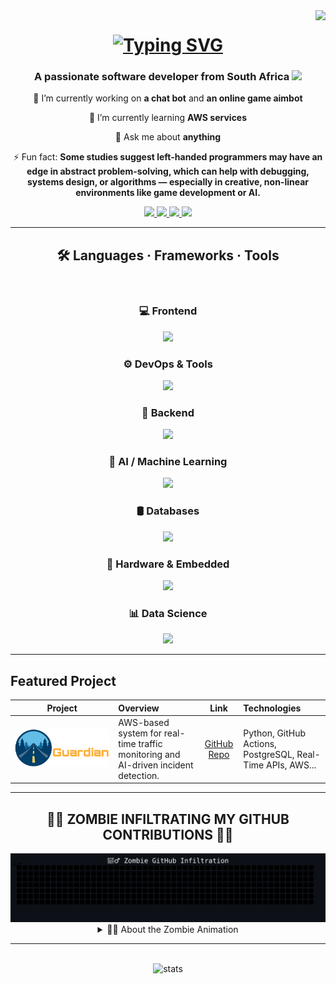 <img align="right" src="https://visitor-badge.laobi.icu/badge?page_id=NicholasDobson.visitor-badge" />

<h1 align="center">
<a href="https://git.io/typing-svg"><img src="https://readme-typing-svg.demolab.com?font=Righteous&size=35&duration=4000&pause=800&center=true&vCenter=true&random=true&width=435&height=55&lines=Hi+There!+%F0%9F%91%8B;I'm+Nicholas+Dobson!" alt="Typing SVG" /></a>
</h1>

<h3 align="center">A passionate software developer from South Africa <img src="https://flagcdn.com/w40/za.png" width="20"/></h3>

<div align="center">

🔭 I’m currently working on **a chat bot** and **an online game aimbot** 

🌱 I’m currently learning **AWS services**  

💬 Ask me about **anything**  

⚡ Fun fact: **Some studies suggest left-handed programmers may have an edge in abstract problem-solving, which can help with debugging, systems design, or algorithms — especially in creative, non-linear environments like game development or AI.**

</div>

<div align="center">
  <a href="https://www.linkedin.com/in/nicholas-dobson-a64a84355">
      <img src="https://img.shields.io/badge/LinkedIn-0077B5?style=for-the-badge&logo=linkedin&logoColor=white" />
  </a>
   <a href="https://github.com/NicholasDobson">
      <img src="https://img.shields.io/badge/GitHub-100000?style=for-the-badge&logo=github&logoColor=white" />
  </a>
   <a href="https://github.com/NicholasDobson"><!-- Add actual slack!!!!!!!!!!!!!!!!!!!!!!!!!!!!! -->
      <img src="https://img.shields.io/badge/Slack-4A154B?style=for-the-badge&logo=slack&logoColor=white" />
  </a>
  <a href="https://github.com/NicholasDobson"><!-- Add actual discord later!!!!!!!!!!!!!!!!!!!!!!!!!!!!! -->
      <img src="https://img.shields.io/badge/Discord-5865F2?style=for-the-badge&logo=discord&logoColor=white" />
  </a>
</div>

<hr/>

<h2 align="center">🛠️ Languages · Frameworks · Tools </h2>
<br/>

<h3 align="center">💻 Frontend</h3>
<div align="center">
  <a href="https://skillicons.dev">
    <img src="https://skillicons.dev/icons?i=html,css,js,ts,angular,react,php,figma,bootstrap,cypress,jest,express" />
  </a>
</div>

<h3 align="center">⚙️ DevOps & Tools </h3>
<div align="center">
  <a href="https://skillicons.dev">
    <img src="https://skillicons.dev/icons?i=git,githubactions,docker,vim,linux,bash,aws,postman,powershell,regex,npm,vscode,windows,ubuntu,nextjs" />
  </a>
</div>

<h3 align="center">🧠 Backend</h3>
<div align="center">
  <a href="https://skillicons.dev">
    <img src="https://skillicons.dev/icons?i=java,python,fastapi,nodejs,c,cpp,rust" />
  </a>
</div>

<h3 align="center">🔬 AI / Machine Learning</h3>
<div align="center">
  <a href="https://skillicons.dev">
    <img src="https://skillicons.dev/icons?i=pytorch" />
  </a>
</div>

<h3 align="center">🛢️ Databases</h3>
<div align="center">
  <a href="https://skillicons.dev">
    <img src="https://skillicons.dev/icons?i=postgres,mysql,mongodb" />
  </a>
</div>

<h3 align="center">🔧 Hardware & Embedded</h3>
<div align="center">
  <a href="https://skillicons.dev">
    <img src="https://skillicons.dev/icons?i=arduino,raspberrypi,kali" />
  </a>
</div>

<h3 align="center">📊 Data Science</h3>
<div align="center">
  <a href="https://skillicons.dev">
    <img src="https://skillicons.dev/icons?i=r" />
  </a>
  <!-- SAS doesn't exist on skillicons.dev, so you can leave it out or mention it in text -->
</div>

---

## Featured Project

| Project | Overview | Link | Technologies |
|:------:|:--------|:----:|:-----------|
| ![Traffic Guardian Logo](https://github.com/COS301-SE-2025/Traffic-Guardian/blob/main/assets/TrafficGuardianLogo1_LightFinal.PNG?raw=true) | AWS-based system for real-time traffic monitoring and AI-driven incident detection. | [GitHub Repo](https://github.com/COS301-SE-2025/Traffic-Guardian) | Python, GitHub Actions, PostgreSQL, Real-Time APIs, AWS... |

---


<!-- 🧟‍♂️ Zombie GitHub Infiltration -->
<div align="center">
  <h2>🧟‍♂️ ZOMBIE INFILTRATING MY GITHUB CONTRIBUTIONS 🧟‍♂️</h2>
  
  <!-- Animated Zombie Contributions -->
  <picture>
    <source media="(prefers-color-scheme: dark)" srcset="https://raw.githubusercontent.com/NicholasDobson/NicholasDobson/output/zombie-github.svg?v=6">
    <source media="(prefers-color-scheme: light)" srcset="https://raw.githubusercontent.com/NicholasDobson/NicholasDobson/output/zombie-github.svg?v=6">
    <img alt="🧟‍♂️ Zombie infiltrating my GitHub contributions" src="https://raw.githubusercontent.com/NicholasDobson/NicholasDobson/output/zombie-github.svg?v=6">
  </picture>
  
  <details>
  <summary>🧟‍♂️ About the Zombie Animation</summary>
  <br>
  
  - **Based on Platane/snk**: Built using the proven architecture from the famous snake contribution animation
  - **Real GitHub Data**: Uses your actual contribution history  
  - **Zombie Theme**: Cells turn red and show infection effects when the zombie visits them
  - **Perfect Timing**: Infections happen exactly when the zombie moves over each cell
  - **Auto-Generated**: Updates automatically with my latest contributions
  
  </details>
</div>

<hr/>

<br>
<div align="center">
  <img width=390 src="https://github-readme-stats.vercel.app/api?username=NicholasDobson&count_private=true&show_icons=true&theme=react&rank_icon=github&border_radius=10" alt="stats"/>
</div>











